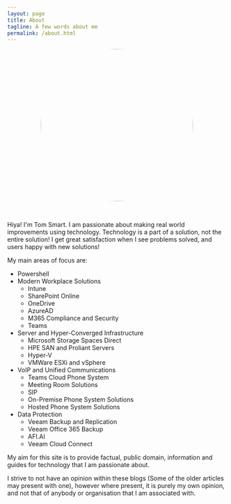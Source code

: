 ```yaml
---
layout: page
title: About
tagline: A few words about me
permalink: /about.html
---
```


<img src="{{site.url}}/assets/img/HeadShot.png" alt="Mug Shot" style="width: 350px; display: block; margin-left: auto; margin-right: auto;
webkit-border-radius: 50em;
	-moz-border-radius: 50em;
	border-radius: 50em;"/>

<br>

Hiya! I'm Tom Smart. I am passionate about making real world improvements using technology. Technology is a part of a solution, not the entire solution! I get great satisfaction when I see problems solved, and users happy with new solutions!

My main areas of focus are:

* Powershell
* Modern Workplace Solutions
	* Intune
	* SharePoint Online
	* OneDrive
	* AzureAD
	* M365 Compliance and Security
	* Teams
* Server and Hyper-Converged Infrastructure
	* Microsoft Storage Spaces Direct
	* HPE SAN and Proliant Servers
	* Hyper-V
	* VMWare ESXi and vSphere
* VoIP and Unified Communications
	* Teams Cloud Phone System
	* Meeting Room Solutions
	* SIP
	* On-Premise Phone System Solutions
	* Hosted Phone System Solutions
* Data Protection
	* Veeam Backup and Replication
	* Veeam Office 365 Backup
	* AFI.AI
	* Veeam Cloud Connect


My aim for this site is to provide factual, public domain, information and guides for technology that I am passionate about.

I strive to not have an opinion within these blogs (Some of the older articles may present with one), however where present, it is purely my own opinion, and not that of anybody or organisation that I am associated with.
